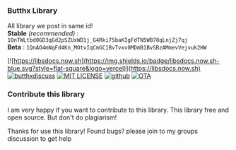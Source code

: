 ### Butthx Library
All library we post in same id! <br>
**Stable** _(recommended)_ : ```1OnTWLtbd0GD3qGd2pSZUxWD1j_G4Rki75baKIgFdTN5WB78qLnjZj7qj```
<br>
**Beta** : ```1QnAO4mNqFd4Kn_MOtvIqCmGC1BvTvxv0MDmB1BvSBzAMmevVejvuk2HW```
  
[![https://libsdocs.now.sh](https://img.shields.io/badge/libsdocs.now.sh-blue.svg?style=flat-square&logo=vercel)](https://libsdocs.now.sh)
[![butthxdiscuss](https://img.shields.io/badge/Telegram-Discussion-blue.svg?style=flat-square&logo=telegram)](https://t.me/butthxdiscuss)
[![MIT LICENSE](https://img.shields.io/badge/LICENSE-MIT-yellow.svg?style=flat-square)](https://github.com/butthx/butthx-library/blob/master/LICENSE)
[![github](https://img.shields.io/badge/Github-Butthx-green.svg?style=flat-square&logo=github)](https://github.com/butthx/)
[![OTA](https://img.shields.io/badge/OTA%20UPDATE-red.svg?style=flat-square)](https://github.com/butthx/butthx-library/blob/master/ota.json)
### Contribute this library
I am very happy if you want to contribute to this library.
This library free and open source. But don't do plagiarism!  


Thanks for use this library!
Found bugs? please join to my groups discussion to get help

